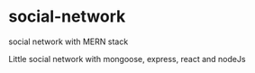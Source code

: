 # social-network
social network with MERN stack

Little social network with mongoose, express, react and nodeJs
